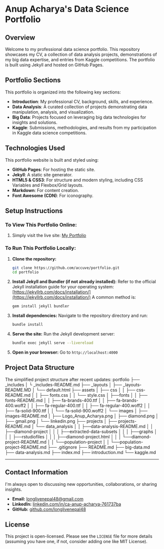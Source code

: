 # Anup Acharya's Data Science Portfolio

## Overview

Welcome to my professional data science portfolio. This repository showcases my CV, a collection of data analysis projects, demonstrations of my big data expertise, and entries from Kaggle competitions. The portfolio is built using Jekyll and hosted on GitHub Pages.

## Portfolio Sections

This portfolio is organized into the following key sections:

-   **Introduction**: My professional CV, background, skills, and experience.
-   **Data Analysis**: A curated collection of projects demonstrating data manipulation, analysis, and visualization.
-   **Big Data**: Projects focused on leveraging big data technologies for insights and solutions.
-   **Kaggle**: Submissions, methodologies, and results from my participation in Kaggle data science competitions.

## Technologies Used

This portfolio website is built and styled using:

-   **GitHub Pages**: For hosting the static site.
-   **Jekyll**: A static site generator.
-   **HTML5 & CSS3**: For structure and modern styling, including CSS Variables and Flexbox/Grid layouts.
-   **Markdown**: For content creation.
-   **Font Awesome (CDN)**: For iconography.

## Setup Instructions

### To View This Portfolio Online:

1.  Simply visit the live site: [My Portfolio](https://accuve.github.io/portfolio/)

### To Run This Portfolio Locally:

1.  **Clone the repository:**
    ```bash
    git clone https://github.com/accuve/portfolio.git
    cd portfolio
    ```
2.  **Install Jekyll and Bundler (if not already installed):**
    Refer to the official Jekyll installation guide for your operating system: [https://jekyllrb.com/docs/installation/](https://jekyllrb.com/docs/installation/)
    A common method is:
    ```bash
    gem install jekyll bundler
    ```
3.  **Install dependencies:**
    Navigate to the repository directory and run:
    ```bash
    bundle install
    ```
4.  **Serve the site:**
    Run the Jekyll development server:
    ```bash
    bundle exec jekyll serve --livereload
    ```
5.  **Open in your browser:**
    Go to `http://localhost:4000`

## Project Data Structure

The simplified project structure after recent updates:
portfolio
  ├── _includes
  │      └ _includes-README.md
  ├── _layouts
  │      ├── _layouts-README.MD
  │      └── default.html
  ├── assets
  │      ├── css
  │      │   ├── css-README.md
  │      │   ├── fonts.css
  │      │   └── style.css
  │      ├──fonts
  │      │   ├── fonts-README.md
  │      │   ├── fa-brands-400.ttf
  │      │   ├── fa-brands-400.woff2
  │      │   ├── fa-regular-400.ttf
  │      │   ├── fa-regular-400.woff2
  │      │   ├── fa-solid-900.ttf
  │      │   └── fa-solid-900.woff2
  │      └── images
  │          ├── images-README.md
  │          ├── Logo_Anup_Acharya.png
  │          ├── diamond.png
  │          ├── gmail.png
  │          └── linkedin.png
  ├── projects
  │      ├── projects-README.md
  │      └── data_analysis
  │      │    ├──data-analysis-README.md
  │      │    ├──diamond-project
  │      │    │    ├──extracted-data-subsets
  │      │    │    ├──graphs
  │      │    │    ├──rstudiofiles
  │      │    │    ├──diamond-project.html
  │      │    │    └──diamond-project-README.md
  │      │    └──population-project
  │      │         └──population-project-README.md
  ├── .gitignore
  ├── README.md
  ├── big-data.md
  ├── data-analysis.md
  ├── index.md
  ├── introduction.md
  └── kaggle.md


---

## Contact Information

I'm always open to discussing new opportunities, collaborations, or sharing insights.

-   **Email:** [longlivenepal48@gmail.com](mailto:longlivenepal48@gmail.com)
-   **LinkedIn:** [linkedin.com/in/ca-anup-acharya-761737ba](https://www.linkedin.com/in/ca-anup-acharya-761737ba/)
-   **GitHub:** [github.com/longlivenepal48](https://github.com/accuve)

## License

This project is open-licensed. Please see the `LICENSE` file for more details (assuming you have one, if not, consider adding one like MIT License).